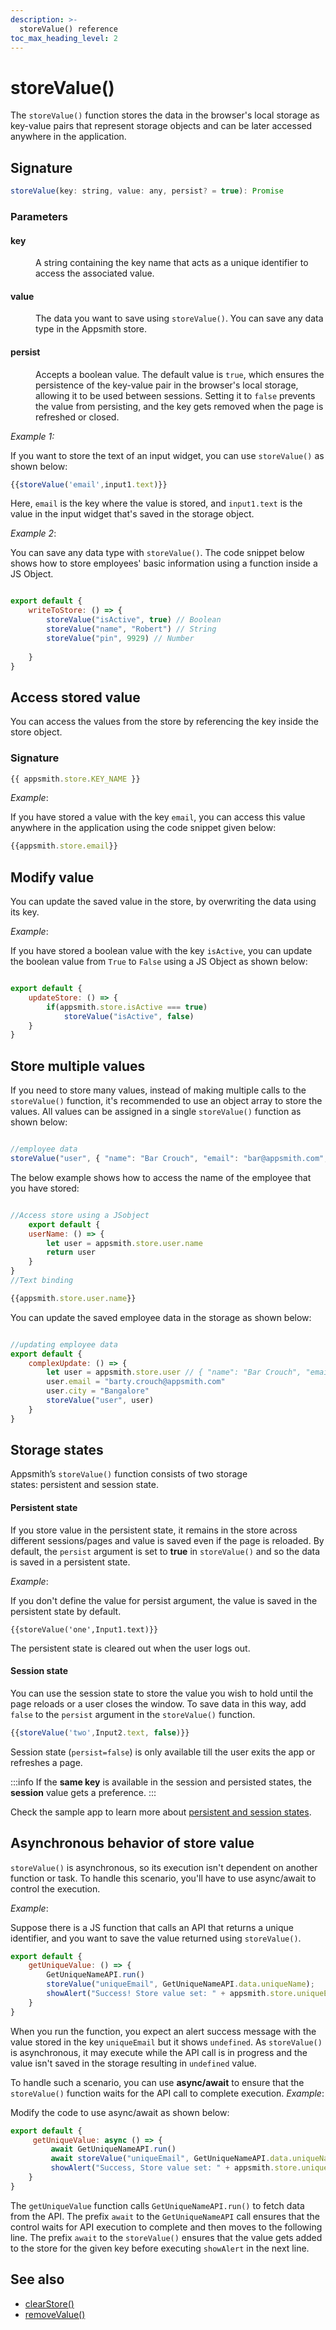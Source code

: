 ```yaml
---
description: >-
  storeValue() reference
toc_max_heading_level: 2
---
```


# storeValue()

The `storeValue()` function stores the data in the browser's local storage as key-value pairs that represent storage objects and can be later accessed anywhere in the application.

<VideoEmbed host="youtube" videoId="UUvJn8oWqNs" title="Using the StoreValue Function" caption="Using the StoreValue Function"/>

 
## Signature

```javascript
storeValue(key: string, value: any, persist? = true): Promise
```
### Parameters

#### key

<dd>

A string containing the key name that acts as a unique identifier to access the associated value.

</dd>

#### value

<dd>

The data you want to save using `storeValue()`. You can save any data type in the Appsmith store. 

</dd>

#### persist

<dd>

Accepts a boolean value. The default value is `true`, which ensures the persistence of the key-value pair in the browser's local storage, allowing it to be used between sessions. Setting it to `false` prevents the value from persisting, and the key gets removed when the page is refreshed or closed.

</dd>

*Example 1:* 

If you want to store the text of an input widget, you can use `storeValue()` as shown below:

```javascript
{{storeValue('email',input1.text)}}
```

Here, `email` is the key where the value is stored, and `input1.text` is the value in the input widget that's saved in the storage object.

*Example 2*:  

You can save any data type with `storeValue()`. The code snippet below shows how to store employees' basic information using a function inside a JS Object. 

```javascript

export default {
	writeToStore: () => {
		storeValue("isActive", true) // Boolean
		storeValue("name", "Robert") // String 
		storeValue("pin", 9929) // Number
	
	}
}
```
## Access stored value

You can access the values from the store by referencing the key inside the store object.

### Signature

```javascript
{{ appsmith.store.KEY_NAME }}
```
*Example*: 

If you have stored a value with the key `email`, you can access this value anywhere in the application using the code snippet given below: 

```javascript
{{appsmith.store.email}}
```

## Modify value

You can update the saved value in the store, by overwriting the data using its key. 

*Example*: 

If you have stored a boolean value with the key `isActive`, you can update the boolean value from `True` to `False` using a JS Object as shown below:

```javascript

export default {
	updateStore: () => {
		if(appsmith.store.isActive === true)
			storeValue("isActive", false) 
	}
}
```

## Store multiple values

If you need to store many values, instead of making multiple calls to the `storeValue()` function, it's recommended to use an object array to store the values. All values can be assigned in a single `storeValue()` function as shown below:

```javascript

//employee data
storeValue("user", { "name": "Bar Crouch", "email": "bar@appsmith.com", "pin": "9984"}) 
```

The below example shows how to access the name of the employee that you have stored:

```javascript

//Access store using a JSobject
    export default {
	userName: () => {
		let user = appsmith.store.user.name
		return user
	}
}
//Text binding

{{appsmith.store.user.name}}
```

You can update the saved employee data in the storage as shown below:

```javascript

//updating employee data
export default {
	complexUpdate: () => {
		let user = appsmith.store.user // { "name": "Bar Crouch", "email": "bar@appsmith.com"}
		user.email = "barty.crouch@appsmith.com"
		user.city = "Bangalore"
		storeValue("user", user)
	}
}
```

## Storage states

Appsmith’s `storeValue()` function consists of two storage states: persistent and session state.

#### Persistent state

If you store value in the persistent state, it remains in the store across different sessions/pages and value is saved even if the page is reloaded. By default, the `persist` argument is set to **true** in `storeValue()` and so the data is saved in a persistent state. 

*Example*:

If you don't define the value for persist argument, the value is saved in the persistent state by default.

```
{{storeValue('one',Input1.text)}}
```
The persistent state is cleared out when the user logs out.

#### Session state

You can use the session state to store the value you wish to hold until the page reloads or a user closes the window. To save data in this way, add `false` to the `persist` argument in the `storeValue()` function.

```javascript
{{storeValue('two',Input2.text, false)}}
```
Session state (`persist=false`) is only available till the user exits the app or refreshes a page.

:::info
If the **same key** is available in the session and persisted states, the **session** value gets a preference.
:::

Check the sample app to learn more about [persistent and session states](https://app.appsmith.com/app/appsmith-store/page1-627b8afe0b47255c28137dca).

## Asynchronous behavior of store value

`storeValue()` is asynchronous, so its execution isn't dependent on another function or task. To handle this scenario, you'll have to use async/await to control the execution.

*Example*: 

Suppose there is a JS function that calls an API that returns a unique identifier, and you want to save the value returned using `storeValue()`.

```javascript
export default {
    getUniqueValue: () => {
        GetUniqueNameAPI.run()
        storeValue("uniqueEmail", GetUniqueNameAPI.data.uniqueName);
        showAlert("Success! Store value set: " + appsmith.store.uniqueEmail);
    }
}
```

When you run the function, you expect an alert success message with the value stored in the key `uniqueEmail` but it shows `undefined`. 
As `storeValue()` is asynchronous, it may execute while the API call is in progress and the value isn't saved in the storage resulting in `undefined` value.

To handle such a scenario, you can use **async/await** to ensure that the `storeValue()` function waits for the API call to complete execution.
*Example*: 

Modify the code to use async/await as shown below:

```javascript
export default {
     getUniqueValue: async () => {
         await GetUniqueNameAPI.run()
         await storeValue("uniqueEmail", GetUniqueNameAPI.data.uniqueName);
         showAlert("Success, Store value set: " + appsmith.store.uniqueEmail);
    }
}
```

The `getUniqueValue` function calls  `GetUniqueNameAPI.run()` to fetch data from the API. The prefix `await` to the `GetUniqueNameAPI` call ensures that the control waits for API execution to complete and then moves to the following line. The prefix `await` to the `storeValue()` ensures that the value gets added to the store for the given key before executing `showAlert` in the next line.

## See also

- [clearStore()](https://docs.appsmithai.com/reference/appsmith-framework/widget-actions/clear-store)
- [removeValue()](https://docs.appsmithai.com/reference/appsmith-framework/widget-actions/remove-value)